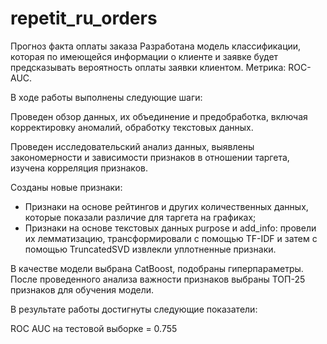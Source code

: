# repetit_ru_orders
Прогноз факта оплаты заказа
Разработана модель классификации, которая по имеющейся информации о клиенте и заявке будет предсказывать вероятность оплаты заявки клиентом. Метрика: ROC-AUC.

В ходе работы выполнены следующие шаги:

Проведен обзор данных, их объединение и предобработка, включая корректировку аномалий, обработку текстовых данных.

Проведен исследовательский анализ данных, выявлены закономерности и зависимости признаков в отношении таргета, изучена корреляция признаков.

Созданы новые признаки:
- Признаки на основе рейтингов и других количественных данных, которые показали различие для таргета на графиках;
- Признаки на основе текстовых данных purpose и add_info: провели их лемматизацию, трансформировали с помощью TF-IDF и затем с помощью TruncatedSVD извлекли уплотненные признаки.

В качестве модели выбрана CatBoost, подобраны гиперпараметры. После проведенного анализа важности признаков выбраны ТОП-25 признаков для обучения модели.

В результате работы достигнуты следующие показатели:

ROC AUC на тестовой выборке = 0.755
